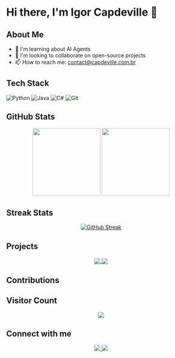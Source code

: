 # Hi there, I'm Igor Capdeville 👋

## About Me
<!-- 🔭 I'm currently working on -->
- 🌱 I'm learning about AI Agents
- 👯 I'm looking to collaborate on open-source projects
- 📫 How to reach me: contact@capdeville.com.br
<!-- 💬 Ask me about Cybersecurity, Microsoft 365-->

## Tech Stack
![Python](https://img.shields.io/badge/-Python-3776AB?style=flat-square&logo=Python&logoColor=white)
![Java](https://img.shields.io/badge/-Java-ED8B00?style=flat-square&logo=java&logoColor=white)
![C#](https://img.shields.io/badge/-C%23-239120?style=flat-square&logo=c-sharp&logoColor=white)
![Git](https://img.shields.io/badge/-Git-F05032?style=flat-square&logo=git&logoColor=white)
<!-- Add more tech badges from https://shields.io -->

## GitHub Stats
<p align="center">
  <img height="180em" src="https://github-readme-stats.vercel.app/api?username=Igor-Capdeville&show_icons=true&theme=dracula&include_all_commits=true&count_private=true"/>
  <img height="180em" src="https://github-readme-stats.vercel.app/api/top-langs/?username=Igor-Capdeville&layout=compact&langs_count=7&theme=dracula"/>
</p>

## Streak Stats
<p align="center">
  <a href="https://git.io/streak-stats">
    <img src="https://github-readme-streak-stats.herokuapp.com/?user=Igor-Capdeville&theme=dark" alt="GitHub Streak" />
  </a>
</p>


## Projects
<p align="center">
<a href="https://github.com/Igor-Capdeville/Password-Generator">
  <img align="center" src="https://github-readme-stats.vercel.app/api/pin/?username=Igor-Capdeville&repo=Password-Generator&theme=dracula" />
</a>
<a href="https://github.com/Igor-Capdeville/OMIE-API-Integration-Testing-Tool">
  <img align="center" src="https://github-readme-stats.vercel.app/api/pin/?username=Igor-Capdeville&repo=OMIE-API-Integration-Testing-Tool&theme=dracula" />
</a>
</p>


## Contributions
<!--![Snake animation](https://github.com/Igor-Capdeville/Igor-Capdeville/blob/output/github-contribution-grid-snake.svg)-->

## Visitor Count
<p align="center">
  <img src="https://profile-counter.glitch.me/Igor-Capdeville/count.svg" />
</p>

## Connect with me
<p align="center">
  <a href="www.linkedin.com/in/igorcapdeville" target="_blank">
    <img src="https://img.shields.io/badge/-LinkedIn-%230077B5?style=for-the-badge&logo=linkedin&logoColor=white" target="_blank">
  </a>
  <a href="https://twitter.com/your-twitter" target="_blank">
    <img src="https://img.shields.io/badge/-Twitter-%231DA1F2?style=for-the-badge&logo=twitter&logoColor=white" target="_blank">
  </a>
</p>

<!--
To enable the snake animation:
1. Create a .github/workflows folder in your profile repository
2. Add a snake.yml file with the content from: https://github.com/Platane/snk
-->

<!--
**Igor-Capdeville/Igor-Capdeville** is a ✨ _special_ ✨ repository because its `README.md` (this file) appears on your GitHub profile.

Here are some ideas to get you started:

- 🔭 I’m currently working on ...
- 🌱 I’m currently learning ...
- 👯 I’m looking to collaborate on ...
- 🤔 I’m looking for help with ...
- 💬 Ask me about ...
- 📫 How to reach me: ...
- 😄 Pronouns: ...
- ⚡ Fun fact: ...
-->
